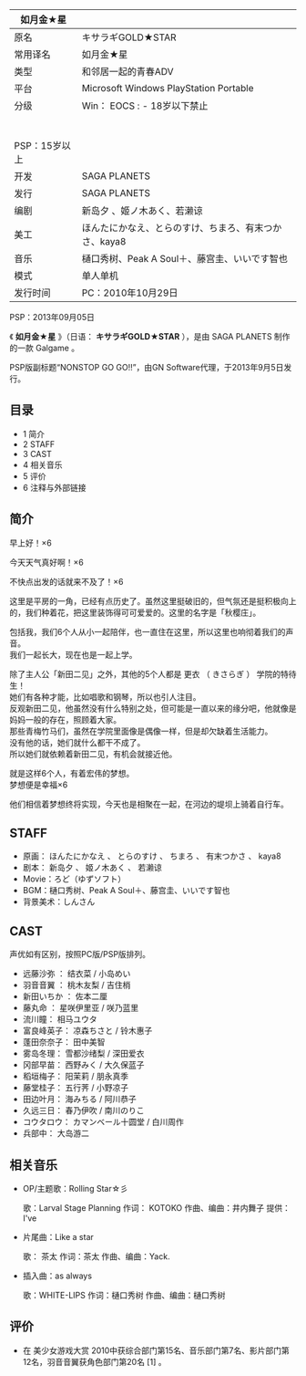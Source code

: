 |  如月金★星  ||
|---|---|
|原名  |  キサラギGOLD★STAR   |
|常用译名  |  如月金★星   |
|类型  |  和邻居一起的青春ADV   |
|平台  |  Microsoft Windows  PlayStation Portable   |
|分级  |  Win：    EOCS  :    \- 18岁以下禁止|
|<br>  <br>PSP：15岁以上  |
|开发  |  SAGA PLANETS   |
|发行  |  SAGA PLANETS   |
|编剧  |  新岛夕  、姬ノ木あく、若濑谅   |
|美工  |  ほんたにかなえ、とらのすけ、ちまろ、有末つかさ、kaya8   |
|音乐  |  樋口秀树、Peak A Soul＋、藤宫圭、いいです智也   |
|模式  |  单人单机   |
|发行时间  |  PC：2010年10月29日   |
PSP：2013年09月05日  
  
《 **如月金★星** 》（日语：  **キサラギGOLD★STAR** ），是由  SAGA PLANETS  制作的一款  Galgame  。

PSP版副标题“NONSTOP GO GO!!”，由GN Software代理，于2013年9月5日发行。

##  目录

  * 1  简介 
  * 2  STAFF 
  * 3  CAST 
  * 4  相关音乐 
  * 5  评价 
  * 6  注释与外部链接 

##  简介

早上好！×6

今天天气真好啊！×6

不快点出发的话就来不及了！×6

这里是平房的一角，已经有点历史了。虽然这里挺破旧的，但气氛还是挺积极向上的，我们种着花，把这里装饰得可可爱爱的。这里的名字是「秋樱庄」。

包括我，我们6个人从小一起陪伴，也一直住在这里，所以这里也响彻着我们的声音。  
我们一起长大，现在也是一起上学。

除了主人公「新田二见」之外，其他的5个人都是  更衣  （  きさらぎ  ）  学院的特待生！  
她们有各种才能，比如唱歌和钢琴，所以也引人注目。  
反观新田二见，他虽然没有什么特别之处，但可能是一直以来的缘分吧，他就像是妈妈一般的存在，照顾着大家。  
那些青梅竹马们，虽然在学院里面像是偶像一样，但是却欠缺着生活能力。  
没有他的话，她们就什么都干不成了。  
所以她们就依赖着新田二见，有机会就接近他。

就是这样6个人，有着宏伟的梦想。  
梦想便是幸福×6

他们相信着梦想终将实现，今天也是相聚在一起，在河边的堤坝上骑着自行车。

##  STAFF

  * 原画：  ほんたにかなえ  、  とらのすけ  、  ちまろ  、  有末つかさ  、  kaya8 
  * 剧本：  新岛夕  、  姬ノ木あく  、  若濑谅 
  * Movie：ろど（ゆずソフト） 
  * BGM：樋口秀树、Peak A Soul＋、藤宫圭、いいです智也 
  * 背景美术：しんさん 

##  CAST

声优如有区别，按照PC版/PSP版排列。

  * 远藤沙弥  ：  结衣菜  /  小岛めい 
  * 羽音音翼  ：  桃木友梨  /  吉住梢 
  * 新田いちか  ：  佐本二厘 
  * 藤丸命  ：  星咲伊里亚  /  咲乃蓝里 
  * 流川瞳：  相马ユウタ 
  * 富良峰英子：  凉森ちさと  /  铃木惠子 
  * 蓬田奈奈子：  田中美智 
  * 雾岛冬理：  雪都沙绪梨  /  深田爱衣 
  * 冈部早苗：  西野みく  /  大久保蓝子 
  * 稻垣梅子：  阳茉莉  /  朋永真季 
  * 藤堂桂子：  五行荠  /  小野凉子 
  * 田边叶月：  海みちる  /  阿川恭子 
  * 久远三日：  春乃伊吹  /  南川のりこ 
  * コウタロウ：  カマンベール十圆堂  /  白川周作 
  * 兵部中：  大岛游二 

##  相关音乐

  * OP/主题歌：Rolling Star☆彡 

     歌：Larval Stage Planning 
     作词：  KOTOKO 
     作曲、编曲：井内舞子 
     提供：I've 

  * 片尾曲：Like a star 

     歌：  茶太 
     作词：茶太 
     作曲、编曲：Yack. 

  * 插入曲：as always 

     歌：WHITE-LIPS 
     作词：樋口秀树 
     作曲、编曲：樋口秀树 

##  评价

  * 在  美少女游戏大赏  2010中获综合部门第15名、音乐部门第7名、影片部门第12名，羽音音翼获角色部门第20名  [1]  。 